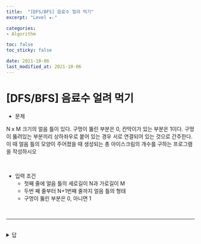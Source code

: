 ```yaml
---
title:  "[DFS/BFS] 음료수 얼려 먹기"
excerpt: "Level ★☆"

categories:
- Algorithm

toc: false
toc_sticky: false

date: 2021-10-06
last_modified_at: 2021-10-06
---
```


# [DFS/BFS] 음료수 얼려 먹기


- 문제

N x M 크기의 얼음 틀이 있다. 구멍이 뚫린 부분은 0, 칸막이가 있는 부분은 1이다.
구멍이 뚫려있는 부분끼리 상하좌우로 붙어 있는 경우 서로 연결되어 있는 것으로 간주한다.
이 때 얼음 틀의 모양이 주어졌을 때 생성되는 총 아이스크림의 개수를 구하는 프로그램을 작성하시오

<br>

- 입력 조건
  - 첫째 줄에 얼음 틀의 세로길이 N과 가로길이 M
  - 두번 째 줄부터 N+1번째 줄까지 얼음 틀의 형태
  - 구멍이 뚫린 부분은 0, 아니면 1

<br>

<hr>

<br>

<details>
<summary>답</summary>
<div markdown="1">
<br>

```python
n, m = map(int, input().split())

# 2차원 리스트 맵 입력받기
graph = []
for i in range(n):
  graph.append(list(map(int, input()))

# DFS로 특정 노드 방문 뒤에 연결된 모드 노드 방문
def DFS(x,y):
  # 주어진 범위 벗어나는 경우 즉시 종료
  if x <= -1 or x >= n or y <= -1 or y >= m:
    return False
  # 현재 노드를 아직 방문하지 않았다면
  if graph[x][y] == 0:
    # 해당 노드 방문 처리
    graph[x][y] = 1
    # 상, 하, 좌, 우 위치 재귀적 호출
    DFS(x-1, y) # 상
    DFS(x+1, y) # 하
    DFS(x, y-1) # 좌
    DFS(x, y+1) # 우
    return True
  return False

  # 모든 노드에 음료수 채우기
    


```

</div>
</details>